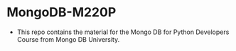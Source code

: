 # MongoDB-M220P

-   This repo contains the material for the Mongo DB for Python Developers Course from Mongo DB University.
